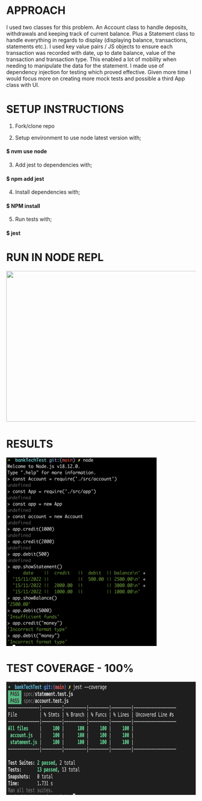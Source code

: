 # APPROACH

I used two classes for this problem. An Account class to handle deposits, withdrawals and keeping track of current balance. Plus a Statement class to handle everything in regards to display (displaying balance, transactions, statements etc.). I used key value pairs / JS objects to ensure each transaction was recorded with date, up to date balance, value of the transaction and transaction type. This enabled a lot of mobility when needing to manipulate the data for the statement. I made use of dependency injection for testing which proved effective. Given more time I would focus more on creating more mock tests and possible a third App class with UI.

# SETUP INSTRUCTIONS

1. Fork/clone repo

2. Setup environment to use node latest version with;

#### $ nvm use node

3. Add jest to dependencies with;

#### $ npm add jest

4. Install dependencies with;

#### $ NPM install

5. Run tests with;

#### $ jest

# RUN IN NODE REPL

<img src="https://github.com/JoeOsborne77/bankTechTest/blob/main/img/REPL2.gif" width="600" height="400" />

# RESULTS

<img src="https://github.com/JoeOsborne77/bankTechTest/blob/main/img/repl.jpg" width="400" height="500" />

# TEST COVERAGE - 100%

<img src="https://github.com/JoeOsborne77/bankTechTest/blob/main/img/testcoverage.jpg" width="600" height="300" />


